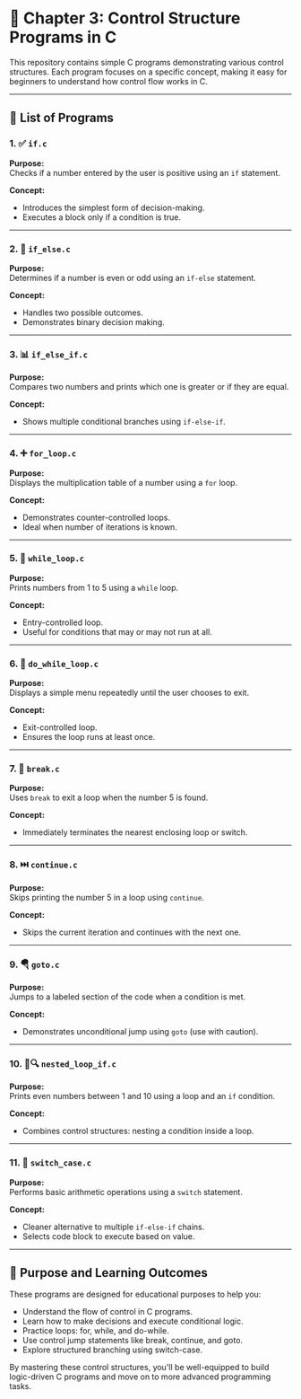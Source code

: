 # 🔁 Chapter 3: Control Structure Programs in C

This repository contains simple C programs demonstrating various control structures. Each program focuses on a specific concept, making it easy for beginners to understand how control flow works in C.

---

## 📂 List of Programs

### 1. ✅ `if.c`
**Purpose:**  
Checks if a number entered by the user is positive using an `if` statement.

**Concept:**  
- Introduces the simplest form of decision-making.
- Executes a block only if a condition is true.

---

### 2. 🔄 `if_else.c`
**Purpose:**  
Determines if a number is even or odd using an `if-else` statement.

**Concept:**  
- Handles two possible outcomes.
- Demonstrates binary decision making.

---

### 3. 📊 `if_else_if.c`
**Purpose:**  
Compares two numbers and prints which one is greater or if they are equal.

**Concept:**  
- Shows multiple conditional branches using `if-else-if`.

---

### 4. ➕ `for_loop.c`
**Purpose:**  
Displays the multiplication table of a number using a `for` loop.

**Concept:**  
- Demonstrates counter-controlled loops.
- Ideal when number of iterations is known.

---

### 5. 🔁 `while_loop.c`
**Purpose:**  
Prints numbers from 1 to 5 using a `while` loop.

**Concept:**  
- Entry-controlled loop.
- Useful for conditions that may or may not run at all.

---

### 6. 🔄 `do_while_loop.c`
**Purpose:**  
Displays a simple menu repeatedly until the user chooses to exit.

**Concept:**  
- Exit-controlled loop.
- Ensures the loop runs at least once.

---

### 7. 🚫 `break.c`
**Purpose:**  
Uses `break` to exit a loop when the number 5 is found.

**Concept:**  
- Immediately terminates the nearest enclosing loop or switch.

---

### 8. ⏭️ `continue.c`
**Purpose:**  
Skips printing the number 5 in a loop using `continue`.

**Concept:**  
- Skips the current iteration and continues with the next one.

---

### 9. 🪂 `goto.c`
**Purpose:**  
Jumps to a labeled section of the code when a condition is met.

**Concept:**  
- Demonstrates unconditional jump using `goto` (use with caution).

---

### 10. 🔁🔍 `nested_loop_if.c`
**Purpose:**  
Prints even numbers between 1 and 10 using a loop and an `if` condition.

**Concept:**  
- Combines control structures: nesting a condition inside a loop.

---

### 11. 🔢 `switch_case.c`
**Purpose:**  
Performs basic arithmetic operations using a `switch` statement.

**Concept:**  
- Cleaner alternative to multiple `if-else-if` chains.
- Selects code block to execute based on value.

---


## 🎯 Purpose and Learning Outcomes
These programs are designed for educational purposes to help you:
- Understand the flow of control in C programs.
- Learn how to make decisions and execute conditional logic.
- Practice loops: for, while, and do-while.
- Use control jump statements like break, continue, and goto.
- Explore structured branching using switch-case.

By mastering these control structures, you'll be well-equipped to build logic-driven C programs and move on to more advanced programming tasks.
